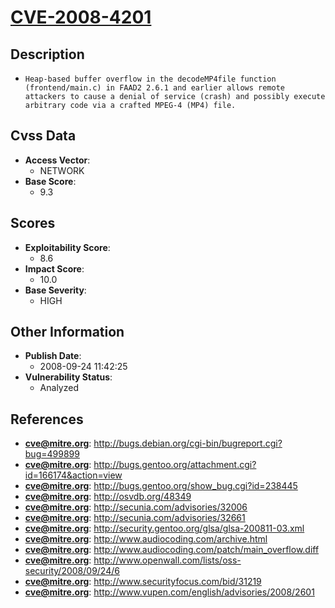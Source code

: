 
# [CVE-2008-4201](https://cve.mitre.org/cgi-bin/cvename.cgi?name=CVE-2008-4201)

## Description

- `Heap-based buffer overflow in the decodeMP4file function (frontend/main.c) in FAAD2 2.6.1 and earlier allows remote attackers to cause a denial of service (crash) and possibly execute arbitrary code via a crafted MPEG-4 (MP4) file.`

## Cvss Data

- **Access Vector**:
  - NETWORK
- **Base Score**:
  - 9.3

## Scores

- **Exploitability Score**:
  - 8.6
- **Impact Score**:
  - 10.0
- **Base Severity**:
  - HIGH

## Other Information

- **Publish Date**:
  - 2008-09-24 11:42:25
- **Vulnerability Status**:
  - Analyzed

## References

- **cve@mitre.org**: http://bugs.debian.org/cgi-bin/bugreport.cgi?bug=499899
- **cve@mitre.org**: http://bugs.gentoo.org/attachment.cgi?id=166174&action=view
- **cve@mitre.org**: http://bugs.gentoo.org/show_bug.cgi?id=238445
- **cve@mitre.org**: http://osvdb.org/48349
- **cve@mitre.org**: http://secunia.com/advisories/32006
- **cve@mitre.org**: http://secunia.com/advisories/32661
- **cve@mitre.org**: http://security.gentoo.org/glsa/glsa-200811-03.xml
- **cve@mitre.org**: http://www.audiocoding.com/archive.html
- **cve@mitre.org**: http://www.audiocoding.com/patch/main_overflow.diff
- **cve@mitre.org**: http://www.openwall.com/lists/oss-security/2008/09/24/6
- **cve@mitre.org**: http://www.securityfocus.com/bid/31219
- **cve@mitre.org**: http://www.vupen.com/english/advisories/2008/2601
